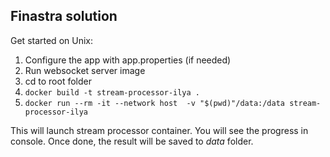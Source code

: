 ## Finastra solution

Get started on Unix:
1) Configure the app with app.properties (if needed)
2) Run websocket server image
3) cd to root folder
4) `docker build -t stream-processor-ilya .`
5) `docker run --rm -it --network host  -v "$(pwd)"/data:/data stream-processor-ilya`


This will launch stream processor container.
You will see the progress in console. 
Once done, the result will be saved to _data_ folder.